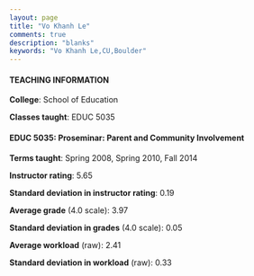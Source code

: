 ```yaml
---
layout: page
title: "Vo Khanh Le" 
comments: true
description: "blanks"
keywords: "Vo Khanh Le,CU,Boulder"
---
```

<head>
<script src="https://ajax.googleapis.com/ajax/libs/jquery/2.1.3/jquery.min.js"></script>
<script src="https://dl.dropboxusercontent.com/s/pc42nxpaw1ea4o9/highcharts.js?dl=0"></script>
<!-- <script src="../assets/js/highcharts.js"></script> -->
<style type="text/css">@font-face {
	font-family: "Bebas Neue";
	src: url(https://www.filehosting.org/file/details/544349/BebasNeue Regular.otf) format("opentype");
	}
	h1.Bebas { 
		font-family: "Bebas Neue", Verdana, Tahoma;
	}
</style>
</head>
	   
#### TEACHING INFORMATION

**College**: School of Education

**Classes taught**: EDUC 5035

#### EDUC 5035: Proseminar: Parent and Community Involvement

**Terms taught**: Spring 2008, Spring 2010, Fall 2014

**Instructor rating**: 5.65

**Standard deviation in instructor rating**: 0.19

**Average grade** (4.0 scale): 3.97

**Standard deviation in grades** (4.0 scale): 0.05

**Average workload** (raw): 2.41

**Standard deviation in workload** (raw): 0.33

